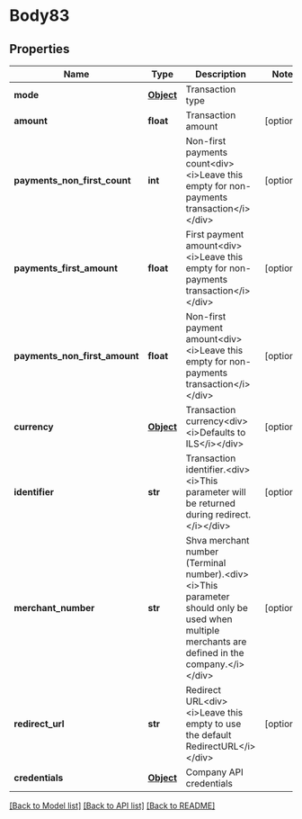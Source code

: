 # Body83

## Properties
Name | Type | Description | Notes
------------ | ------------- | ------------- | -------------
**mode** | [**Object**](Object.md) | Transaction type | 
**amount** | **float** | Transaction amount | [optional] 
**payments_non_first_count** | **int** | Non-first payments count&lt;div&gt;&lt;i&gt;Leave this empty for non-payments transaction&lt;/i&gt;&lt;/div&gt; | [optional] 
**payments_first_amount** | **float** | First payment amount&lt;div&gt;&lt;i&gt;Leave this empty for non-payments transaction&lt;/i&gt;&lt;/div&gt; | [optional] 
**payments_non_first_amount** | **float** | Non-first payment amount&lt;div&gt;&lt;i&gt;Leave this empty for non-payments transaction&lt;/i&gt;&lt;/div&gt; | [optional] 
**currency** | [**Object**](Object.md) | Transaction currency&lt;div&gt;&lt;i&gt;Defaults to ILS&lt;/i&gt;&lt;/div&gt; | [optional] 
**identifier** | **str** | Transaction identifier.&lt;div&gt;&lt;i&gt;This parameter will be returned during redirect.&lt;/i&gt;&lt;/div&gt; | [optional] 
**merchant_number** | **str** | Shva merchant number (Terminal number).&lt;div&gt;&lt;i&gt;This parameter should only be used when multiple merchants are defined in the company.&lt;/i&gt;&lt;/div&gt; | [optional] 
**redirect_url** | **str** | Redirect URL&lt;div&gt;&lt;i&gt;Leave this empty to use the default RedirectURL&lt;/i&gt;&lt;/div&gt; | [optional] 
**credentials** | [**Object**](Object.md) | Company API credentials | 

[[Back to Model list]](../README.md#documentation-for-models) [[Back to API list]](../README.md#documentation-for-api-endpoints) [[Back to README]](../README.md)

